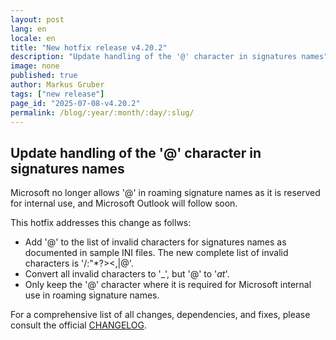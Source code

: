 ```yaml
---
layout: post
lang: en
locale: en
title: "New hotfix release v4.20.2"
description: "Update handling of the '@' character in signatures names"
image: none
published: true
author: Markus Gruber
tags: ["new release"]
page_id: "2025-07-08-v4.20.2"
permalink: /blog/:year/:month/:day/:slug/
---
```

## Update handling of the '@' character in signatures names
Microsoft no longer allows '@' in roaming signature names as it is reserved for internal use, and Microsoft Outlook will follow soon.

This hotfix addresses this change as follws:
- Add '@' to the list of invalid characters for signatures names as documented in sample INI files. The new complete list of invalid characters is '\/:"*?><,|@'.
- Convert all invalid characters to '_', but '@' to '_at_'.
- Only keep the '@' character where it is required for Microsoft internal use in roaming signature names.

For a comprehensive list of all changes, dependencies, and fixes, please consult the official [CHANGELOG](https://github.com/Set-OutlookSignatures/Set-OutlookSignatures/blob/main/docs/CHANGELOG.md).